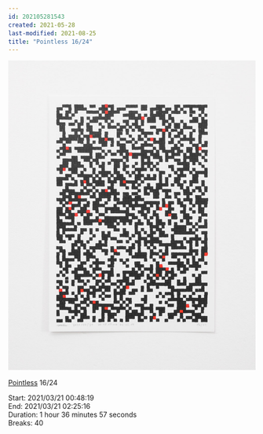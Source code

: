 ```yaml
---
id: 202105281543
created: 2021-05-28
last-modified: 2021-08-25
title: "Pointless 16/24"
---
```

![](../assets/202105281543.jpg)

[Pointless](202105271855) 16/24 

Start: 2021/03/21 00:48:19  
End: 2021/03/21 02:25:16  
Duration: 1 hour 36 minutes 57 seconds  
Breaks: 40